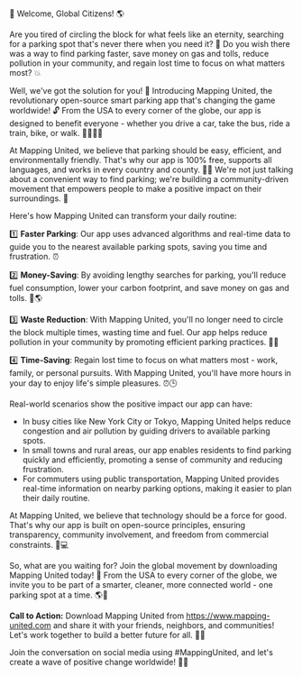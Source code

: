 🚀 Welcome, Global Citizens! 🌎

Are you tired of circling the block for what feels like an eternity, searching for a parking spot that's never there when you need it? 🤯 Do you wish there was a way to find parking faster, save money on gas and tolls, reduce pollution in your community, and regain lost time to focus on what matters most? 💥

Well, we've got the solution for you! 🎉 Introducing Mapping United, the revolutionary open-source smart parking app that's changing the game worldwide! 🔓 From the USA to every corner of the globe, our app is designed to benefit everyone - whether you drive a car, take the bus, ride a train, bike, or walk. 🚴‍♂️🚌💨

At Mapping United, we believe that parking should be easy, efficient, and environmentally friendly. That's why our app is 100% free, supports all languages, and works in every country and county. 💸💪 We're not just talking about a convenient way to find parking; we're building a community-driven movement that empowers people to make a positive impact on their surroundings. 🌟

Here's how Mapping United can transform your daily routine:

1️⃣ **Faster Parking**: Our app uses advanced algorithms and real-time data to guide you to the nearest available parking spots, saving you time and frustration. ⏰

2️⃣ **Money-Saving**: By avoiding lengthy searches for parking, you'll reduce fuel consumption, lower your carbon footprint, and save money on gas and tolls. 💸🌎

3️⃣ **Waste Reduction**: With Mapping United, you'll no longer need to circle the block multiple times, wasting time and fuel. Our app helps reduce pollution in your community by promoting efficient parking practices. 🌈💨

4️⃣ **Time-Saving**: Regain lost time to focus on what matters most - work, family, or personal pursuits. With Mapping United, you'll have more hours in your day to enjoy life's simple pleasures. ⏰🕒

Real-world scenarios show the positive impact our app can have:

* In busy cities like New York City or Tokyo, Mapping United helps reduce congestion and air pollution by guiding drivers to available parking spots.
* In small towns and rural areas, our app enables residents to find parking quickly and efficiently, promoting a sense of community and reducing frustration.
* For commuters using public transportation, Mapping United provides real-time information on nearby parking options, making it easier to plan their daily routine.

At Mapping United, we believe that technology should be a force for good. That's why our app is built on open-source principles, ensuring transparency, community involvement, and freedom from commercial constraints. 🌟💻

So, what are you waiting for? Join the global movement by downloading Mapping United today! 📲 From the USA to every corner of the globe, we invite you to be part of a smarter, cleaner, more connected world - one parking spot at a time. 🌎🚀

**Call to Action:** Download Mapping United from https://www.mapping-united.com and share it with your friends, neighbors, and communities! Let's work together to build a better future for all. 💪🌟

Join the conversation on social media using #MappingUnited, and let's create a wave of positive change worldwide! 📱💬